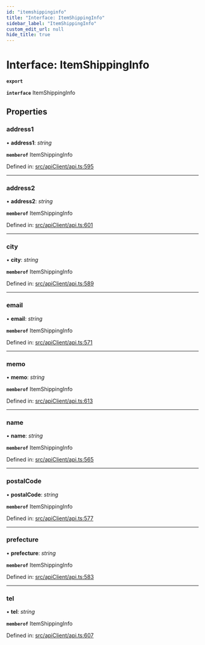 ```yaml
---
id: "itemshippinginfo"
title: "Interface: ItemShippingInfo"
sidebar_label: "ItemShippingInfo"
custom_edit_url: null
hide_title: true
---
```


# Interface: ItemShippingInfo

**`export`** 

**`interface`** ItemShippingInfo

## Properties

### address1

• **address1**: *string*

**`memberof`** ItemShippingInfo

Defined in: [src/apiClient/api.ts:595](https://github.com/KyuzanInc/annapurna-sdk-js/blob/b62d706/src/apiClient/api.ts#L595)

___

### address2

• **address2**: *string*

**`memberof`** ItemShippingInfo

Defined in: [src/apiClient/api.ts:601](https://github.com/KyuzanInc/annapurna-sdk-js/blob/b62d706/src/apiClient/api.ts#L601)

___

### city

• **city**: *string*

**`memberof`** ItemShippingInfo

Defined in: [src/apiClient/api.ts:589](https://github.com/KyuzanInc/annapurna-sdk-js/blob/b62d706/src/apiClient/api.ts#L589)

___

### email

• **email**: *string*

**`memberof`** ItemShippingInfo

Defined in: [src/apiClient/api.ts:571](https://github.com/KyuzanInc/annapurna-sdk-js/blob/b62d706/src/apiClient/api.ts#L571)

___

### memo

• **memo**: *string*

**`memberof`** ItemShippingInfo

Defined in: [src/apiClient/api.ts:613](https://github.com/KyuzanInc/annapurna-sdk-js/blob/b62d706/src/apiClient/api.ts#L613)

___

### name

• **name**: *string*

**`memberof`** ItemShippingInfo

Defined in: [src/apiClient/api.ts:565](https://github.com/KyuzanInc/annapurna-sdk-js/blob/b62d706/src/apiClient/api.ts#L565)

___

### postalCode

• **postalCode**: *string*

**`memberof`** ItemShippingInfo

Defined in: [src/apiClient/api.ts:577](https://github.com/KyuzanInc/annapurna-sdk-js/blob/b62d706/src/apiClient/api.ts#L577)

___

### prefecture

• **prefecture**: *string*

**`memberof`** ItemShippingInfo

Defined in: [src/apiClient/api.ts:583](https://github.com/KyuzanInc/annapurna-sdk-js/blob/b62d706/src/apiClient/api.ts#L583)

___

### tel

• **tel**: *string*

**`memberof`** ItemShippingInfo

Defined in: [src/apiClient/api.ts:607](https://github.com/KyuzanInc/annapurna-sdk-js/blob/b62d706/src/apiClient/api.ts#L607)
